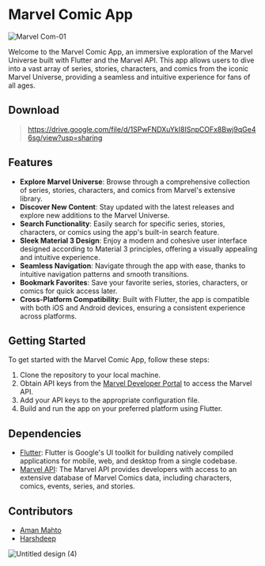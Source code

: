 # Marvel Comic App
![Marvel Com-01](https://github.com/AMAN-MAHTO/Marvel-Comics/assets/72177509/465fc7cd-837e-40a4-b3ee-6cedcb94ab83)

Welcome to the Marvel Comic App, an immersive exploration of the Marvel Universe built with Flutter and the Marvel API. This app allows users to dive into a vast array of series, stories, characters, and comics from the iconic Marvel Universe, providing a seamless and intuitive experience for fans of all ages.

## Download
> https://drive.google.com/file/d/1SPwFNDXuYkI8ISnpCOFx8Bwj9qGe46sg/view?usp=sharing
## Features

- **Explore Marvel Universe**: Browse through a comprehensive collection of series, stories, characters, and comics from Marvel's extensive library.
- **Discover New Content**: Stay updated with the latest releases and explore new additions to the Marvel Universe.
- **Search Functionality**: Easily search for specific series, stories, characters, or comics using the app's built-in search feature.
- **Sleek Material 3 Design**: Enjoy a modern and cohesive user interface designed according to Material 3 principles, offering a visually appealing and intuitive experience.
- **Seamless Navigation**: Navigate through the app with ease, thanks to intuitive navigation patterns and smooth transitions.
- **Bookmark Favorites**: Save your favorite series, stories, characters, or comics for quick access later.
- **Cross-Platform Compatibility**: Built with Flutter, the app is compatible with both iOS and Android devices, ensuring a consistent experience across platforms.

## Getting Started

To get started with the Marvel Comic App, follow these steps:

1. Clone the repository to your local machine.
2. Obtain API keys from the [Marvel Developer Portal](https://developer.marvel.com/) to access the Marvel API.
3. Add your API keys to the appropriate configuration file.
4. Build and run the app on your preferred platform using Flutter.

## Dependencies

- [Flutter](https://flutter.dev/): Flutter is Google's UI toolkit for building natively compiled applications for mobile, web, and desktop from a single codebase.
- [Marvel API](https://developer.marvel.com/): The Marvel API provides developers with access to an extensive database of Marvel Comics data, including characters, comics, events, series, and stories.

## Contributors

- [Aman Mahto](https://github.com/AMAN-MAHTO)
- [Harshdeep](https://github.com/HdS2005)


![Untitled design (4)](https://github.com/AMAN-MAHTO/Marvel-Comics/assets/72177509/526e9ec3-d8ea-418b-97c9-afbba1faa02b)

